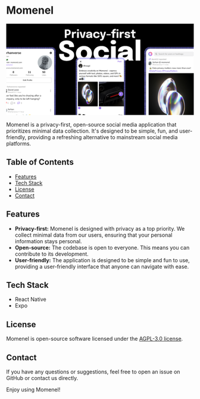 # Momenel

![Momenel Banner](./feature.png)

Momenel is a privacy-first, open-source social media application that prioritizes minimal data collection. It's designed to be simple, fun, and user-friendly, providing a refreshing alternative to mainstream social media platforms.

## Table of Contents

- [Features](#features)
- [Tech Stack](#tech-stack)
- [License](#license)
- [Contact](#contact)

## Features

- **Privacy-first:** Momenel is designed with privacy as a top priority. We collect minimal data from our users, ensuring that your personal information stays personal.
- **Open-source:** The codebase is open to everyone. This means you can contribute to its development.
- **User-friendly:** The application is designed to be simple and fun to use, providing a user-friendly interface that anyone can navigate with ease.

## Tech Stack

- React Native
- Expo

## License

Momenel is open-source software licensed under the [AGPL-3.0 license](LICENSE).

## Contact

If you have any questions or suggestions, feel free to open an issue on GitHub or contact us directly.

Enjoy using Momenel!

